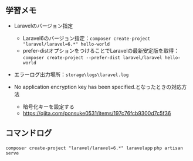 ## 学習メモ
- Laravelのバージョン指定
  - Laravel6のバージョン指定：`composer create-project "laravel/laravel=6.*" hello-world`
  - prefer-distオプションをつけることでLaravelの最新安定版を取得：`composer create-project --prefer-dist laravel/laravel hello-world`

- エラーログ出力場所：`storage\logs\laravel.log`

- No application encryption key has been specified.となったときの対応方法
  - 暗号化キーを設定する
  - https://qiita.com/ponsuke0531/items/197c76fcb9300d7c5f36
  
## コマンドログ
`composer create-project "laravel/laravel=6.*" laravelapp`
`php artisan serve`
